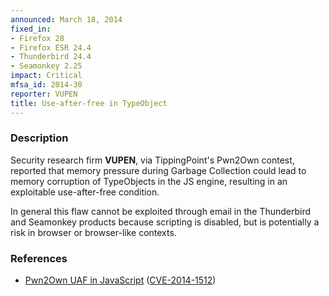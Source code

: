```yaml
---
announced: March 18, 2014
fixed_in:
- Firefox 28
- Firefox ESR 24.4
- Thunderbird 24.4
- Seamonkey 2.25
impact: Critical
mfsa_id: 2014-30
reporter: VUPEN
title: Use-after-free in TypeObject
---
```


<h3>Description</h3>

<p>Security research firm <strong>VUPEN</strong>, via TippingPoint's Pwn2Own
contest, reported that memory pressure during Garbage Collection could lead to
memory corruption of TypeObjects in the JS engine, resulting in an exploitable
use-after-free condition.</p>

<p class="note">In general this flaw cannot be exploited through email in the
Thunderbird and Seamonkey products because scripting is disabled, but is
potentially a risk in browser or browser-like contexts.</p>

<h3>References</h3>

<ul>
  <li><a href="https://bugzilla.mozilla.org/show_bug.cgi?id=982957">
       Pwn2Own UAF in JavaScript</a> (<a href="http://cve.mitre.org/cgi-bin/cvename.cgi?name=CVE-2014-1512" class="ex-ref">CVE-2014-1512</a>)</li>
</ul>



